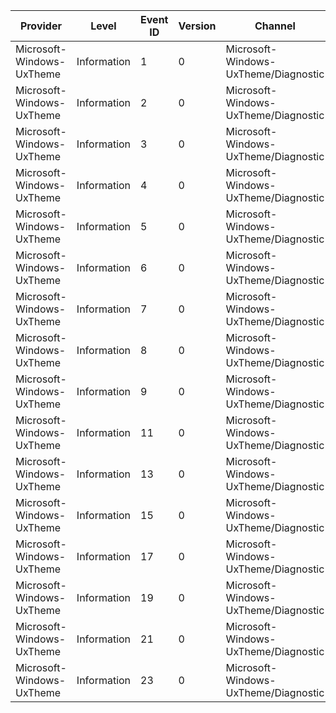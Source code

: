 Provider                   |  Level        |  Event ID  |  Version  |  Channel                               |  Task                                 |  Opcode           |  Keyword  |  Message
---------------------------|---------------|------------|-----------|----------------------------------------|---------------------------------------|-------------------|-----------|---------
Microsoft-Windows-UxTheme  |  Information  |  1         |  0        |  Microsoft-Windows-UxTheme/Diagnostic  |  ThemesAndMetric_SwitchTheme          |  Start            |           |
Microsoft-Windows-UxTheme  |  Information  |  2         |  0        |  Microsoft-Windows-UxTheme/Diagnostic  |  ThemesAndMetric_SwitchTheme          |  Stop             |           |
Microsoft-Windows-UxTheme  |  Information  |  3         |  0        |  Microsoft-Windows-UxTheme/Diagnostic  |  ThemesAndMetric_IsThemePartDefined   |  Start            |           |
Microsoft-Windows-UxTheme  |  Information  |  4         |  0        |  Microsoft-Windows-UxTheme/Diagnostic  |  ThemesAndMetric_IsThemePartDefined   |  Stop             |           |
Microsoft-Windows-UxTheme  |  Information  |  5         |  0        |  Microsoft-Windows-UxTheme/Diagnostic  |  ThemesAndMetric_GetCurrentThemeName  |  Start            |           |
Microsoft-Windows-UxTheme  |  Information  |  6         |  0        |  Microsoft-Windows-UxTheme/Diagnostic  |  ThemesAndMetric_GetCurrentThemeName  |  Stop             |           |
Microsoft-Windows-UxTheme  |  Information  |  7         |  0        |  Microsoft-Windows-UxTheme/Diagnostic  |  ThemesAndMetric_GetThemeFont         |  Start            |           |
Microsoft-Windows-UxTheme  |  Information  |  8         |  0        |  Microsoft-Windows-UxTheme/Diagnostic  |  ThemesAndMetric_GetThemeFont         |  Stop             |           |
Microsoft-Windows-UxTheme  |  Information  |  9         |  0        |  Microsoft-Windows-UxTheme/Diagnostic  |  BufferedPaint_ThreadContention       |                   |           |
Microsoft-Windows-UxTheme  |  Information  |  11        |  0        |  Microsoft-Windows-UxTheme/Diagnostic  |  BufferedPaint_PruningBuffers         |                   |           |
Microsoft-Windows-UxTheme  |  Information  |  13        |  0        |  Microsoft-Windows-UxTheme/Diagnostic  |  Shake_PreMovingMessageHandler        |  Start            |           |
Microsoft-Windows-UxTheme  |  Information  |  15        |  0        |  Microsoft-Windows-UxTheme/Diagnostic  |  Shake_PreMovingMessageHandler        |  Stop             |           |
Microsoft-Windows-UxTheme  |  Information  |  17        |  0        |  Microsoft-Windows-UxTheme/Diagnostic  |  Shake_PreMovingMessageHandler        |  WindowPosition   |           |
Microsoft-Windows-UxTheme  |  Information  |  19        |  0        |  Microsoft-Windows-UxTheme/Diagnostic  |  Shake_PreMovingMessageHandler        |  WindowDeltaTime  |           |
Microsoft-Windows-UxTheme  |  Information  |  21        |  0        |  Microsoft-Windows-UxTheme/Diagnostic  |  Shake_PreMovingMessageHandler        |  Trigger          |           |
Microsoft-Windows-UxTheme  |  Information  |  23        |  0        |  Microsoft-Windows-UxTheme/Diagnostic  |  ThemesAndMetric_ThemeWindow          |                   |           |